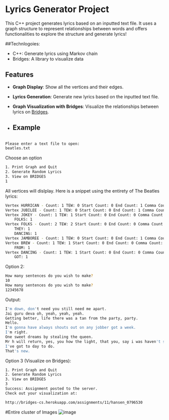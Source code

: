 # Lyrics Generator Project

This C++ project generates lyrics based on an inputted text file. It uses a graph structure to represent relationships between words and offers functionalities to explore the structure and generate lyrics!

##Technlogoies:
  - C++: Generate lyrics using Markov chain
  - Bridges: A library to visualize data

## Features
- **Graph Display**: Show all the vertices and their edges.
- **Lyrics Generation**: Generate new lyrics based on the inputted text file.
- **Graph Visualization with Bridges**: Visualize the relationships between lyrics on [Bridges](https://bridges-cs.herokuapp.com).

- ## Example
```bash

Please enter a text file to open:
beatles.txt
```
Choose an option
```bash
1. Print Graph and Quit
2. Generate Random Lyrics
3. View on BRIDGES
1
```
All vertices will dislplay. Here is a snippet using the entirety of The Beatles lyrics:
```bash
Vertex HURRICAN - Count: 1 TEW: 0 Start Count: 0 End Count: 1 Comma Count: 0 Edges:
Vertex JUBILEE - Count: 1 TEW: 0 Start Count: 0 End Count: 1 Comma Count: 0 Edges:
Vertex JOKEY - Count: 1 TEW: 1 Start Count: 0 End Count: 0 Comma Count: 0 Edges:
    FOLKS: 1
Vertex FOLKS - Count: 2 TEW: 2 Start Count: 0 End Count: 0 Comma Count: 0 Edges:
    THEY: 1
    DANCING: 1
Vertex JAMBOREE - Count: 1 TEW: 0 Start Count: 0 End Count: 1 Comma Count: 0 Edges:
Vertex BREW - Count: 1 TEW: 1 Start Count: 0 End Count: 0 Comma Count: 0 Edges:
    FROM: 1
Vertex DANCING - Count: 1 TEW: 1 Start Count: 0 End Count: 0 Comma Count: 0 Edges:
    GOT: 1
```
Option 2:
```bash
How many sentences do you wish to make?
10
How many sentences do you wish to make?
12345678
```
Output:
```bash
I'm down, don't need you still need me apart.
Jai guru deva oh, yeah, yeah, yeah.
Getting better, life there was a tan from the party, party.
Hello.
I'm gonna have always shouts out on any jobber got a week.
I'm right.
One sweet dreams by stealing the queen.
Mr h will return, yes, you how the light, that you, say i was haven't sent.
I've got to day to do.
That's new.
```
Option 3 (Visualize on Bridges):
```bash
1. Print Graph and Quit
2. Generate Random Lyrics
3. View on BRIDGES
3
Success: Assignment posted to the server. 
Check out your visualization at:

http://bridges-cs.herokuapp.com/assignments/11/hansen_0796530
```
#Entire cluster of Images
![image](https://i.imgur.com/M3aF222.png)

